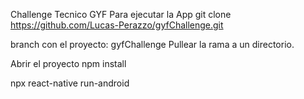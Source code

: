 Challenge Tecnico GYF
Para ejecutar la App
git clone https://github.com/Lucas-Perazzo/gyfChallenge.git

branch con el proyecto: gyfChallenge
Pullear la rama a un directorio.

Abrir el proyecto
npm install

npx react-native run-android
